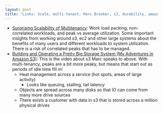 ```yaml
---
layout: post
title: "Links: Scale, multi-tenant, Marc Brooker, s3, durability, amazon"
---
```


* [Surprising Scalability of Multitenancy](https://brooker.co.za/blog/2023/03/23/economics.html): Work load packing, non-correlated workloads, and peak vs average utilization. Some important insights from working around s3, ec2 and other large systems about the benefits of many users and different workloads to system utilization. There is a risk of correlated peaks that has to be managed.
* [Building and Operating a Pretty Big Storage System (My Adventures in Amazon S3)](https://www.youtube.com/watch?v=sc3J4McebHE): This is the video about s3 Marc speaks to above. With multi-tenancy, peaks are a bit more peaky, but means that start out as periods of idle time fill in!
  * Heat management across a service (hot spots, areas of large activity)
    * Looks like queuing, stalling, tail latency
  * Objects are spread across many disks so that IO can come from many more drive sources
  * There exists a customer with data in s3 that is stored across a million physical drives